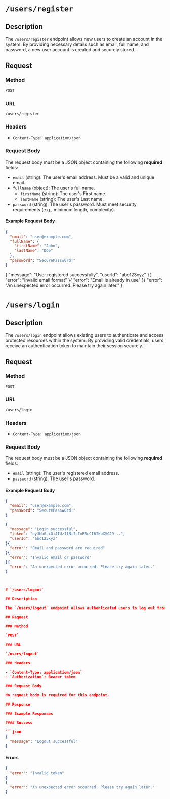 # `/users/register`

## Description

The `/users/register` endpoint allows new users to create an account in the system. By providing necessary details such as email, full name, and password, a new user account is created and securely stored.

## Request

### Method

`POST`

### URL

`/users/register`

### Headers

- `Content-Type: application/json`

### Request Body

The request body must be a JSON object containing the following **required** fields:

- `email` (string): The user's email address. Must be a valid and unique email.
- `fullName` (object): The user's full name.
  - `firstName` (string): The user's First name.
  - `lastName` (string): The user's Last name.
- `password` (string): The user's password. Must meet security requirements (e.g., minimum length, complexity).

#### Example Request Body

```json
{
  "email": "user@example.com",
  "fullName": {
    "firstName": "John",
    "lastName": "Doe"
  },
  "password": "SecurePassw0rd!"
}
```

{
"message": "User registered successfully",
"userId": "abc123xyz"
}{
"error": "Invalid email format"
}{
"error": "Email is already in use"
}{
"error": "An unexpected error occurred. Please try again later."
}

# `/users/login`

## Description

The `/users/login` endpoint allows existing users to authenticate and access protected resources within the system. By providing valid credentials, users receive an authentication token to maintain their session securely.

## Request

### Method

`POST`

### URL

`/users/login`

### Headers

- `Content-Type: application/json`

### Request Body

The request body must be a JSON object containing the following **required** fields:

- `email` (string): The user's registered email address.
- `password` (string): The user's password.

#### Example Request Body

````json
{
  "email": "user@example.com",
  "password": "SecurePassw0rd!"
}

{
  "message": "Login successful",
  "token": "eyJhbGciOiJIUzI1NiIsInR5cCI6IkpXVCJ9...",
  "userId": "abc123xyz"
}{
  "error": "Email and password are required"
}{
  "error": "Invalid email or password"
}{
  "error": "An unexpected error occurred. Please try again later."
}



# `/users/logout`

## Description

The `/users/logout` endpoint allows authenticated users to log out from the system. This will invalidate the user's current session token.

## Request

### Method

`POST`

### URL

`/users/logout`

### Headers

- `Content-Type: application/json`
- `Authorization`: Bearer token

### Request Body

No request body is required for this endpoint.

## Response

### Example Responses

#### Success

```json
{
  "message": "Logout successful"
}
````

#### Errors

```json
{
  "error": "Invalid token"
}
{
  "error": "An unexpected error occurred. Please try again later."
}
```

